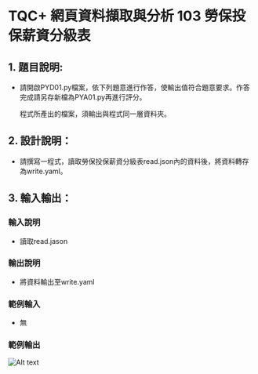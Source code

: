 # TQC+ 網頁資料擷取與分析 103 勞保投保薪資分級表

## 1. 題目說明:
- 請開啟PYD01.py檔案，依下列題意進行作答，使輸出值符合題意要求。作答完成請另存新檔為PYA01.py再進行評分。

    程式所產出的檔案，須輸出與程式同一層資料夾。

## 2. 設計說明：
- 請撰寫一程式，讀取勞保投保薪資分級表read.json內的資料後，將資料轉存為write.yaml。

## 3. 輸入輸出：
### 輸入說明
- 讀取read.jason

### 輸出說明
- 將資料輸出至write.yaml

### 範例輸入
- 無

### 範例輸出
![Alt text](https://i.imgur.com/iEG5ftv.png)
